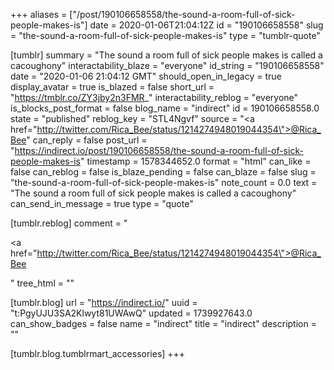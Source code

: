 +++
aliases = ["/post/190106658558/the-sound-a-room-full-of-sick-people-makes-is"]
date = 2020-01-06T21:04:12Z
id = "190106658558"
slug = "the-sound-a-room-full-of-sick-people-makes-is"
type = "tumblr-quote"

[tumblr]
summary = "The sound a room full of sick people makes is called a cacoughony"
interactability_blaze = "everyone"
id_string = "190106658558"
date = "2020-01-06 21:04:12 GMT"
should_open_in_legacy = true
display_avatar = true
is_blazed = false
short_url = "https://tmblr.co/ZY3jby2n3FMR_"
interactability_reblog = "everyone"
is_blocks_post_format = false
blog_name = "indirect"
id = 190106658558.0
state = "published"
reblog_key = "STL4Ngvf"
source = "<a href=\"http://twitter.com/Rica_Bee/status/1214274948019044354\">@Rica_Bee</a>"
can_reply = false
post_url = "https://indirect.io/post/190106658558/the-sound-a-room-full-of-sick-people-makes-is"
timestamp = 1578344652.0
format = "html"
can_like = false
can_reblog = false
is_blaze_pending = false
can_blaze = false
slug = "the-sound-a-room-full-of-sick-people-makes-is"
note_count = 0.0
text = "The sound a room full of sick people makes is called a cacoughony"
can_send_in_message = true
type = "quote"

[tumblr.reblog]
comment = "<p><a href=\"http://twitter.com/Rica_Bee/status/1214274948019044354\">@Rica_Bee</a></p>"
tree_html = ""

[tumblr.blog]
url = "https://indirect.io/"
uuid = "t:PgyUJU3SA2Klwyt81UWAwQ"
updated = 1739927643.0
can_show_badges = false
name = "indirect"
title = "indirect"
description = ""

[tumblr.blog.tumblrmart_accessories]
+++
